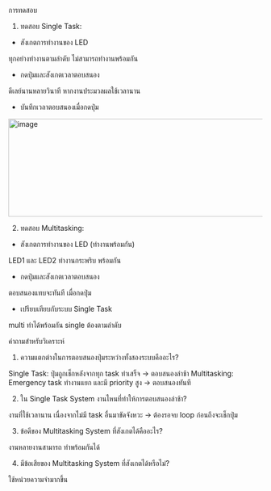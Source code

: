 การทดสอบ
1. ทดสอบ Single Task:

- สังเกตการทำงานของ LED

ทุกอย่างทำงานตามลำดับ ไม่สามารถทำงานพร้อมกัน

- กดปุ่มและสังเกตเวลาตอบสนอง

ดีเลย์นานหลายวินาที หากงานประมวลผลใช้เวลานาน

- บันทึกเวลาตอบสนองเมื่อกดปุ่ม

<img width="606" height="194" alt="image" src="https://github.com/user-attachments/assets/4549a62c-c540-464c-8fb7-a917da6c9f13" />

2. ทดสอบ Multitasking:

- สังเกตการทำงานของ LED (ทำงานพร้อมกัน)

LED1 และ LED2 ทำงานกระพริบ พร้อมกัน
  
- กดปุ่มและสังเกตเวลาตอบสนอง

ตอบสนองแทบจะทันที เมื่อกดปุ่ม

- เปรียบเทียบกับระบบ Single Task

multi ทำได้พร้อมกัน single ต้องตามลำดับ 

คำถามสำหรับวิเคราะห์
1. ความแตกต่างในการตอบสนองปุ่มระหว่างทั้งสองระบบคืออะไร?

Single Task: ปุ่มถูกเช็กหลังจากทุก task ทำเสร็จ → ตอบสนองล่าช้า
Multitasking: Emergency task ทำงานแยก และมี priority สูง → ตอบสนองทันที

2. ใน Single Task System งานไหนที่ทำให้การตอบสนองล่าช้า?

งานที่ใช้เวลานาน เนื่องจากไม่มี task อื่นมาขัดจังหวะ → ต้องรอจบ loop ก่อนถึงจะเช็กปุ่ม

3. ข้อดีของ Multitasking System ที่สังเกตได้คืออะไร?

งานหลายงานสามารถ ทำพร้อมกันได้

4. มีข้อเสียของ Multitasking System ที่สังเกตได้หรือไม่?

ใช้หน่วยความจำมากขึ้น
